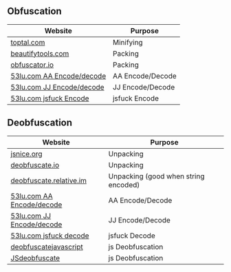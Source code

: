 ## Obfuscation

| Website                                                                  | Purpose          |
| ------------------------------------------------------------------------ | ---------------- |
| [toptal.com](https://www.toptal.com/developers/javascript-minifier)      | Minifying        |
| [beautifytools.com](https://beautifytools.com/javascript-obfuscator.php) | Packing          |
| [obfuscator.io](https://obfuscator.io/)                                  | Packing          |
| [53lu.com AA Encode/decode](https://www.53lu.com/tool/aaencode/)         | AA Encode/Decode |
| [53lu.com JJ Encode/decode](https://www.53lu.com/tool/jjencode/)         | JJ Encode/Decode |
| [53lu.com jsfuck Encode](https://www.53lu.com/tool/jsfuck/)              | jsfuck Encode    |

## Deobfuscation

| Website                                                           | Purpose                              |
| ----------------------------------------------------------------- | ------------------------------------ |
| [jsnice.org](http://www.jsnice.org/)                              | Unpacking                            |
| [deobfuscate.io](https://deobfuscate.io/)                         | Unpacking                            |
| [deobfuscate.relative.im](https://deobfuscate.relative.im/)       | Unpacking (good when string encoded) |
| [53lu.com AA Encode/decode](https://www.53lu.com/tool/aaencode/)  | AA Encode/Decode                     |
| [53lu.com JJ Encode/decode](https://www.53lu.com/tool/jjencode/)  | JJ Encode/Decode                     |
| [53lu.com jsfuck decode](https://www.53lu.com/tool/jsfuckdecode/) | jsfuck Decode                        |
| [deobfuscatejavascript](http://deobfuscatejavascript.com/)        | js Deobfuscation                     |
| [JSdeobfuscate](https://www.dcode.fr/javascript-unobfuscator)     | js Deobfuscation                     |
